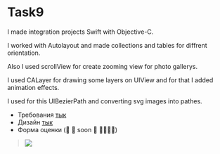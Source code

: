 # Task9

I made integration projects Swift with Objective-C.

I worked with Autolayout and made collections and tables for diffrent orientation.

Also I used scrollView for create zooming view for photo gallerys.

I used CALayer for drawing some layers on UIView and for that I added animation effects. 

I used for this UIBezierPath and converting svg images into pathes. 

- Требования [тык](https://uvolchyk.notion.site/Task-9-ed2352ccc9d741ec81a13a3a1dfd2525)
- Дизайн [тык](https://www.figma.com/file/S0ZWcJ3Vgep5k537RscK3W/Task-9?node-id=0%3A1)
- Форма оценки (👷 🚧 soon 🚧 👷‍♀️👷‍♀️)


> ![](https://media.giphy.com/media/KziKCpvrGngHbYjaUF/giphy.gif)
